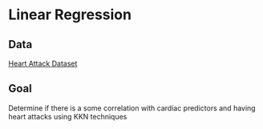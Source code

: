 # Linear Regression

## Data
[Heart Attack Dataset](https://www.kaggle.com/datasets/fatemehmohammadinia/heart-attack-dataset-tarik-a-rashid) 

## Goal
Determine if there is a some correlation with cardiac predictors and having heart attacks using KKN techniques
